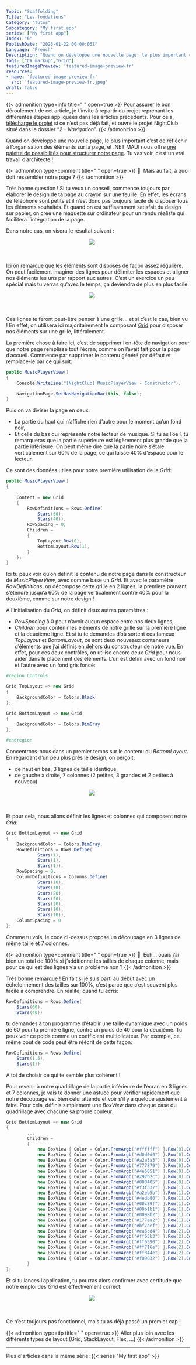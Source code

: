 ```yaml
---
Topic: "Scaffolding"
Title: "Les fondations"
Category: "Tutos"
Subcategory: "My first app"
series: ["My first app"]
Index: "6"
PublishDate: "2023-01-22 00:00:06Z"
Language: "French"
Description: "Quand on développe une nouvelle page, le plus important c’est de réfléchir à l’organisation des éléments sur la page. Comme tu vas le voir, c’est un vrai travail d’architecte !"
Tags: ["C# markup","Grid"]
featuredImagePreview: 'featured-image-preview-fr'
resources:
- name: 'featured-image-preview-fr'
  src: 'featured-image-preview-fr.jpeg'
draft: false
---
```


<!--more-->

<style>
.img-sizes{min-height:50px;max-height:600px;min-width:50px;max-width:600px;height:auto;width:auto}
</style>

{{< admonition type=info title="‎ " open=true >}}
Pour assurer le bon déroulement de cet article, je t’invite à repartir du projet reprenant les différentes étapes appliquées dans les articles précédents. Pour cela, [télécharge le projet](https://github.com/Kapusch/blog-dotnet-maui) si ce n’est pas déjà fait, et ouvre le projet NightClub situé dans le dossier “*2 - Navigation*”.
{{< /admonition >}}

Quand on développe une nouvelle page, le plus important c’est de réfléchir à l’organisation des éléments sur la page, et .NET MAUI nous offre [une palette de possibilités pour structurer notre page](https://learn.microsoft.com/en-us/dotnet/maui/user-interface/layouts/). Tu vas voir, c’est un vrai travail d’architecte !


{{< admonition type=comment title="‎ " open=true >}}
🐒‎ ‎ Mais au fait, à quoi doit ressembler notre page ?
{{< /admonition >}}

Très bonne question ! Si tu veux un conseil, commence toujours par élaborer le design de ta page au crayon sur une feuille. En effet, les écrans de téléphone sont petits et il n’est donc pas toujours facile de disposer tous les éléments souhaités. Et quand on est suffisamment satisfait du design sur papier, on crée une maquette sur ordinateur pour un rendu réaliste qui facilitera l’intégration de la page.

Dans notre cas, on visera le résultat suivant :

<figure><p align="center"><img class="img-sizes" src="./images/F25FC1F576D94B299848D78DBA0AF729.png"></p></figure>

Ici on remarque que les éléments sont disposés de façon assez régulière. On peut facilement imaginer des lignes pour délimiter les espaces et aligner nos éléments les uns par rapport aux autres. C’est un exercice un peu spécial mais tu verras qu’avec le temps, ça deviendra de plus en plus facile:

<figure><p align="center"><img class="img-sizes" src="./images/DC7E5A20A7CA1D0976AD5613BCC16209.png"></p></figure>

Ces lignes te feront peut-être penser à une grille… et si c’est le cas, bien vu ! En effet, on utilisera ici majoritairement le composant [Grid](https://learn.microsoft.com/en-us/dotnet/maui/user-interface/layouts/grid) pour disposer nos éléments sur une grille, littéralement.

La première chose à faire ici, c’est de supprimer l’en-tête de navigation pour que notre page remplisse tout l’écran, comme on l’avait fait pour la page d’accueil. Commence par supprimer le contenu généré par défaut et remplace-le par ce qui suit:

```csharp
public MusicPlayerView()
{
    Console.WriteLine("[NightClub] MusicPlayerView - Constructor");

    NavigationPage.SetHasNavigationBar(this, false);
}
```


Puis on va diviser la page en deux:

* La partie du haut qui n’affiche rien d’autre pour le moment qu’un fond noir,
* Et celle du bas qui représente notre lecteur de musique.
Si tu as l’oeil, tu remarqueras que la partie supérieure est légèrement plus grande que la partie inférieure. On peut même dire que la partie noire s’étale verticalement sur 60% de la page, ce qui laisse 40% d’espace pour le lecteur.

Ce sont des données utiles pour notre première utilisation de la *Grid*:

```csharp
public MusicPlayerView()
{
	...
	Content = new Grid
	{
		RowDefinitions = Rows.Define(
			Stars(60),
			Stars(40)),
		RowSpacing = 0,
		Children =
		{
			TopLayout.Row(0),
			BottomLayout.Row(1),
		}
	};
}
```


Ici tu peux voir qu’on définit le contenu de notre page dans le constructeur de *MusicPlayerView*, avec comme base un *Grid*. Et avec le paramètre *RowDefinitions*, on décompose cette grille en 2 lignes, la première pouvant s’étendre jusqu’à 60% de la page verticalement contre 40% pour la deuxième, comme sur notre design !

A l’initialisation du *Grid*, on définit deux autres paramètres :

* *RowSpacing* à 0 pour n’avoir aucun espace entre nos deux lignes,
* *Children* pour contenir les éléments de notre grille sur la première ligne et la deuxième ligne.
Et si tu te demandes d’où sortent ces fameux *TopLayout* et *BottomLayout*, ce sont deux nouveaux conteneurs d’éléments que j’ai définis en dehors du constructeur de notre vue. En effet, pour ces deux contrôles, on utilise encore deux *Grid* pour nous aider dans le placement des éléments. L’un est défini avec un fond noir et l’autre avec un fond gris foncé:

```csharp
#region Controls

Grid TopLayout => new Grid
{
    BackgroundColor = Colors.Black
};

Grid BottomLayout => new Grid
{
    BackgroundColor = Colors.DimGray
};

#endregion
```


Concentrons-nous dans un premier temps sur le contenu du *BottomLayout*. En regardant d’un peu plus près le design, on perçoit:

* de haut en bas, 3 lignes de taille identique,
* de gauche à droite, 7 colonnes (2 petites, 3 grandes et 2 petites à nouveau)
<figure><p align="center"><img class="img-sizes" src="./images/15825CA1D0297C02D5C7C653EDA5BEA7.png"></p></figure>

Et pour cela, nous allons définir les lignes et colonnes qui composent notre *Grid*:

```csharp
Grid BottomLayout => new Grid
{
    BackgroundColor = Colors.DimGray,
    RowDefinitions = Rows.Define(
            Stars(1),
            Stars(1),
            Stars(1)),
    RowSpacing = 0,
    ColumnDefinitions = Columns.Define(
            Stars(10),
            Stars(10),
            Stars(20),
            Stars(20),
            Stars(20),
            Stars(10),
            Stars(10)),
    ColumnSpacing = 0
};
```


Comme tu vois, le code ci-dessus propose un découpage en 3 lignes de même taille et 7 colonnes.


{{< admonition type=comment title="‎ " open=true >}}
🐒‎ ‎ Euh… ouais j’ai bien un total de 100% si j’additionne les tailles de chaque colonne, mais pour ce qui est des lignes y’a un problème non ?
{{< /admonition >}}

Très bonne remarque ! En fait si je suis parti au début avec un échelonnement des tailles sur 100%, c’est parce que c’est souvent plus facile à comprendre. En réalité, quand tu écris:

```csharp
RowDefinitions = Rows.Define(
    Stars(60),
    Stars(40))
```


tu demandes à ton programme d’établir une taille dynamique avec un poids de 60 pour la première ligne, contre un poids de 40 pour la deuxième. Tu peux voir ce poids comme un coefficient multiplicateur. Par exemple, ce même bout de code peut être réécrit de cette façon:

```csharp
RowDefinitions = Rows.Define(
    Stars(1.5),
    Stars(1))
```


A toi de choisir ce qui te semble plus cohérent !

Pour revenir à notre quadrillage de la partie inférieure de l’écran en 3 lignes et 7 colonnes, je vais te donner une astuce pour vérifier rapidement que notre découpage est bien celui attendu et voir s’il y a quelque ajustement à faire. Pour cela, définis simplement une *BoxView* dans chaque case du quadrillage avec chacune sa propre couleur:

```csharp
Grid BottomLayout => new Grid
{
		...
		Children =
		{
		    new BoxView { Color = Color.FromArgb("#ffffff") }.Row(0).Column(0),
		    new BoxView { Color = Color.FromArgb("#d0d0d0") }.Row(0).Column(1),
		    new BoxView { Color = Color.FromArgb("#a2a3a3") }.Row(0).Column(2),
		    new BoxView { Color = Color.FromArgb("#777879") }.Row(0).Column(3),
		    new BoxView { Color = Color.FromArgb("#4e5051") }.Row(0).Column(4),
		    new BoxView { Color = Color.FromArgb("#292b2c") }.Row(0).Column(5),
		    new BoxView { Color = Color.FromArgb("#000405") }.Row(0).Column(6),
		    new BoxView { Color = Color.FromArgb("#f3f337") }.Row(1).Column(0),
		    new BoxView { Color = Color.FromArgb("#a2eb5b") }.Row(1).Column(1),
		    new BoxView { Color = Color.FromArgb("#4edb80") }.Row(1).Column(2),
		    new BoxView { Color = Color.FromArgb("#00c89f") }.Row(1).Column(3),
		    new BoxView { Color = Color.FromArgb("#00b1b1") }.Row(1).Column(4),
		    new BoxView { Color = Color.FromArgb("#0098b2") }.Row(1).Column(5),
		    new BoxView { Color = Color.FromArgb("#177ea2") }.Row(1).Column(6),
		    new BoxView { Color = Color.FromArgb("#bf7aef") }.Row(2).Column(0),
		    new BoxView { Color = Color.FromArgb("#ea6cd4") }.Row(2).Column(1),
		    new BoxView { Color = Color.FromArgb("#ff63b3") }.Row(2).Column(2),
		    new BoxView { Color = Color.FromArgb("#ff6590") }.Row(2).Column(3),
		    new BoxView { Color = Color.FromArgb("#ff716e") }.Row(2).Column(4),
		    new BoxView { Color = Color.FromArgb("#ff844e") }.Row(2).Column(5),
		    new BoxView { Color = Color.FromArgb("#f89832") }.Row(2).Column(6),
		}
};
```


Et si tu lances l’application, tu pourras alors confirmer avec certitude que notre emploi des *Grid* est effectivement correct:

<figure><p align="center"><img class="img-sizes" src="./images/F9032472788C6B235E788E30A9EE9C21.png"></p></figure>

Ce n’est toujours pas fonctionnel, mais tu as déjà passé un premier cap !


{{< admonition type=tip title="‎ " open=true >}}
Aller plus loin avec les différents types de layout (Grid, StackLayout, Flex, …)
{{< /admonition >}}



---
Plus d'articles dans la même série:
{{< series "My first app" >}}
